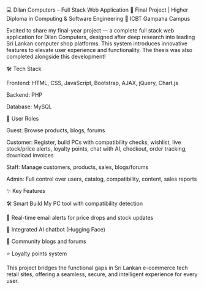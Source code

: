 💻 Dilan Computers – Full Stack Web Application
🚀 Final Project | Higher Diploma in Computing & Software Engineering
📍 ICBT Gampaha Campus

Excited to share my final-year project — a complete full stack web application for Dilan Computers, designed after deep research into leading Sri Lankan computer shop platforms. This system introduces innovative features to elevate user experience and functionality. The thesis was also completed alongside this development!


🛠️ Tech Stack

Frontend: HTML, CSS, JavaScript, Bootstrap, AJAX, jQuery, Chart.js

Backend: PHP

Database: MySQL


👥 User Roles

Guest: Browse products, blogs, forums

Customer: Register, build PCs with compatibility checks, wishlist, live stock/price alerts, loyalty points, chat with AI, checkout, order tracking, download invoices

Staff: Manage customers, products, sales, blogs/forums

Admin: Full control over users, catalog, compatibility, content, sales reports


✨ Key Features

🛠️ Smart Build My PC tool with compatibility detection

📧 Real-time email alerts for price drops and stock updates

🤖 Integrated AI chatbot (Hugging Face)

📝 Community blogs and forums

⭐ Loyalty points system

This project bridges the functional gaps in Sri Lankan e-commerce tech retail sites, offering a seamless, secure, and intelligent experience for every user.
